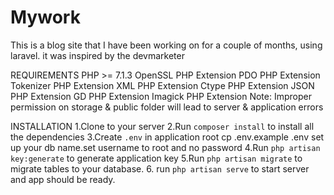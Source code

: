 # Mywork
This is a blog site that I have been working on for a couple of months, using laravel. it was inspired by the devmarketer

REQUIREMENTS
PHP >= 7.1.3
OpenSSL PHP Extension
PDO PHP Extension
Tokenizer PHP Extension
XML PHP Extension
Ctype PHP Extension
JSON PHP Extension
GD PHP Extension
Imagick PHP Extension
Note: Improper permission on storage & public folder will lead to server & application errors

INSTALLATION
1.Clone to your server
2.Run `composer install` to install all the dependencies
3.Create `.env` in application root cp .env.example .env set up your db name.set username to root and no password
4.Run `php artisan key:generate` to generate application key
5.Run `php artisan migrate` to migrate tables to your database.
6. run `php artisan serve` to start server and app should be ready.
